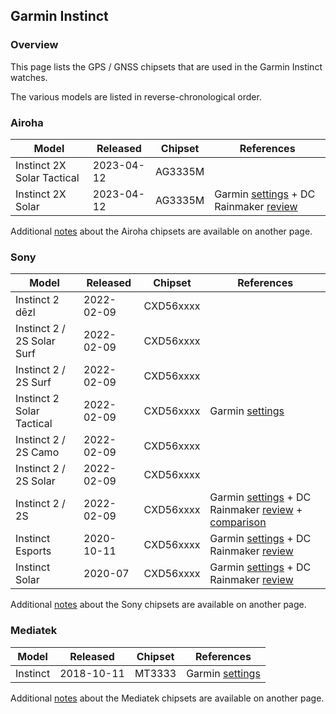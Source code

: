 ## Garmin Instinct

### Overview

This page lists the GPS / GNSS chipsets that are used in the Garmin Instinct watches.

The various models are listed in reverse-chronological order.



### Airoha

| Model                       | Released   | Chipset | References |
| --------------------------- | ---------- | ---------- | ---------- |
| Instinct 2X Solar Tactical | 2023-04-12 | AG3335M |  |
| Instinct 2X Solar | 2023-04-12 | AG3335M | Garmin [settings](https://www8.garmin.com/manuals/webhelp/GUID-31D23DBB-57C2-4DF7-A0C9-8D1A00AB4BE7/EN-US/GUID-7778C63A-5928-4315-B25B-3DA9B3E467B6.html) + DC Rainmaker [review](https://www.dcrainmaker.com/2023/04/garmin-instinct-2x-in-depth-review-bigger-and-flashlight-equipped.html) |

Additional [notes](../../../chipsets/airoha/devices.md) about the Airoha chipsets are available on another page.



### Sony

| Model                      | Released   | Chipset   | References                                                   |
| -------------------------- | ---------- | --------- | ------------------------------------------------------------ |
| Instinct 2 dēzl            | 2022-02-09 | CXD56xxxx |                                                              |
| Instinct 2 / 2S Solar Surf | 2022-02-09 | CXD56xxxx |                                                              |
| Instinct 2 / 2S Surf       | 2022-02-09 | CXD56xxxx |                                                              |
| Instinct 2 Solar Tactical  | 2022-02-09 | CXD56xxxx | Garmin [settings](https://www8.garmin.com/manuals/webhelp/GUID-DA71CC59-DC5F-4E35-BBC3-33D588DADC81/EN-US/GUID-31C5EBD6-A5E6-46FA-9EDE-43DBA4872546.html) |
| Instinct 2 / 2S Camo       | 2022-02-09 | CXD56xxxx |                                                              |
| Instinct 2 / 2S Solar      | 2022-02-09 | CXD56xxxx |                                                              |
| Instinct 2 / 2S            | 2022-02-09 | CXD56xxxx | Garmin [settings](https://www8.garmin.com/manuals/webhelp/GUID-31D23DBB-57C2-4DF7-A0C9-8D1A00AB4BE7/EN-US/GUID-7778C63A-5928-4315-B25B-3DA9B3E467B6.html) + DC Rainmaker [review](https://www.dcrainmaker.com/2022/02/garmin-instinct2-2s-2-solar-in-depth-review.html) + [comparison](https://www.dcrainmaker.com/2022/02/instinct-detailed-comparison.html) |
| Instinct Esports           | 2020-10-11 | CXD56xxxx | Garmin [settings](https://www8.garmin.com/manuals/webhelp/GUID-DB0B2E91-DAF6-46B9-B1D2-89EDA37A56DC/EN-US/GUID-4EE5B773-E8A3-4C61-8D64-432B575963D8.html) + DC Rainmaker [review](https://www.dcrainmaker.com/2020/10/garmin-instinct-esports-edition-all-the-details.html) |
| Instinct Solar             | 2020-07    | CXD56xxxx | Garmin [settings](https://www8.garmin.com/manuals/webhelp/GUID-A298EB1C-21D9-430F-8D06-A2CC74E5D5E9/EN-US/GUID-31C5EBD6-A5E6-46FA-9EDE-43DBA4872546.html) + DC Rainmaker [review](https://www.dcrainmaker.com/2020/07/garmin-instinct-solar-review-whats-new-different.html) |

Additional [notes](../../../chipsets/sony/devices.md) about the Sony chipsets are available on another page.



### Mediatek

| Model    | Released   | Chipset | References                                                   |
| -------- | ---------- | ------- | ------------------------------------------------------------ |
| Instinct | 2018-10-11 | MT3333  | Garmin [settings](https://www8.garmin.com/manuals/webhelp/instinct/EN-US/GUID-1500E73F-F386-49AF-A542-25D4B1655A08.html) |

Additional [notes](../../../chipsets/mediatek/devices.md) about the Mediatek chipsets are available on another page.

